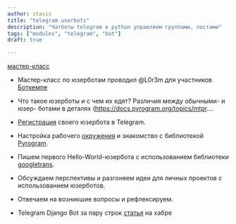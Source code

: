 ```yaml
---
author: stavis
title: "telegram userbots"
description: "Чатботы telegram в python управляем группами, постами"
tags: ["modules", "telegram", "bot"]
draft: true

---
```


[мастер-класс](https://www.youtube.com/watch?v=4rUnffXeoUA)

- Мастер-класс по юзерботам проводил @L0r3m для участников [Боткемпе](https://t.me/botcamp_community)
- Что такое юзерботы и с чем их едят? Различия между обычными- и юзер- ботами в деталях (https://docs.pyrogram.org/topics/mtpr....
- [Регистрация](https://my.telegram.org/auth) своего юзербота в Telegram.
- Настройка рабочего [окружения](https://www.jetbrains.com/pycharm/) и знакомство с библиотекой [Pyrogram](https://github.com/pyrogram/pyrogram).
- Пишем первого Hello-World-юзербота с использованием библиотеки [googletrans](https://github.com/ssut/py-googletrans).
- Обсуждаем перспективы и разгоняем идеи для личных проектов с использованием юзерботов.
- Отвечаем на возникшие вопросы и рефлексируем.

- Telegram Django Bot за пару строк [статья](https://habr.com/ru/articles/734786/) на хабре